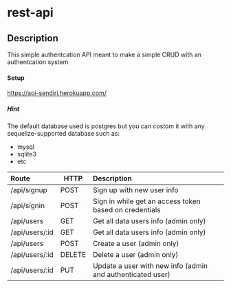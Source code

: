 # rest-api

## Description
This simple authentcation API meant to make a simple CRUD with an authentcation system

#### Setup
https://api-sendiri.herokuapp.com/

##### Hint
The default database used is postgres but you can costom it with any sequelize-supported database such as:
* mysql
* sqlite3
* etc




| Route | HTTP | Description |
| :-------------- | ---- | :------------------------- |
| /api/signup  | POST | Sign up with new user info |
| /api/signin  | POST | Sign in while get an access token based on credentials |
| /api/users  | GET | Get all data users info (admin only) |
| /api/users/:id  | GET | Get all data users info (admin only) |
| /api/users  | POST | Create a user (admin only) |
| /api/users/:id  | DELETE | Delete a user (admin only) |
| /api/users/:id  | PUT | Update a user with new info (admin and authenticated user) |